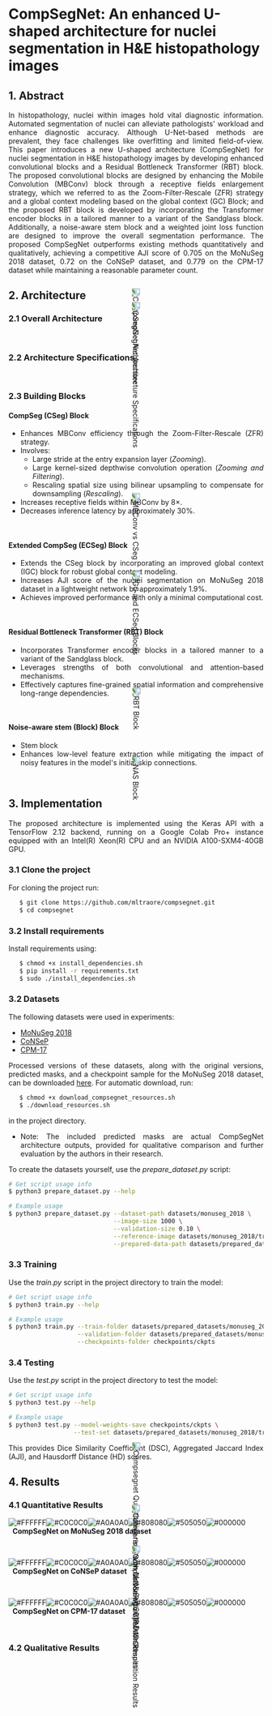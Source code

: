 # CompSegNet: An enhanced U-shaped architecture for nuclei segmentation in H&amp;E histopathology images

## 1. Abstract
<div align="justify"> 
In histopathology, nuclei within images hold vital diagnostic information. Automated segmentation of nuclei can alleviate pathologists' workload and enhance diagnostic accuracy. Although U-Net-based methods are prevalent, they face challenges like overfitting and limited field-of-view. This paper introduces a new U-shaped architecture (CompSegNet) for nuclei segmentation in H&amp;E histopathology images by developing enhanced convolutional blocks and a Residual Bottleneck Transformer (RBT) block. The proposed convolutional blocks are designed by enhancing the Mobile Convolution (MBConv) block through a receptive fields enlargement strategy, which we referred to as the Zoom-Filter-Rescale (ZFR) strategy and a global context modeling based on the global context (GC) Block;  and the proposed RBT block is developed by incorporating the Transformer encoder blocks in a tailored manner to a variant of the Sandglass block. Additionally, a noise-aware stem block and a weighted joint loss function are designed to improve the overall segmentation performance. The proposed CompSegNet outperforms existing methods quantitatively and qualitatively, achieving a competitive AJI score of 0.705 on the MoNuSeg 2018 dataset, 0.72 on the CoNSeP dataset, and 0.779 on the CPM-17 dataset while maintaining a reasonable parameter count.
</div>

## 2. Architecture
### 2.1 Overall Architecture
<p align="center">
   <img src="misc/compsegnet_arch.png" alt="CompSegNet Architecture" style="transform:rotate(90deg);">
</p>

### 2.2 Architecture Specifications
<p align="center">
   <img src="misc/compsegnet_specs.png" alt="CompSegNet Architecture Specifications" style="transform:rotate(90deg);">
</p>

### 2.3 Building Blocks
#### CompSeg (CSeg) Block
<div align="justify"> 
  
- Enhances MBConv efficiency through the Zoom-Filter-Rescale (ZFR) strategy.
- Involves:
  - Large stride at the entry expansion layer (*Zooming*).
  - Large kernel-sized depthwise convolution operation (*Zooming and Filtering*).
  - Rescaling spatial size using bilinear upsampling to compensate for downsampling (*Rescaling*).
- Increases receptive fields within MBConv by 8×.
- Decreases inference latency by approximately 30%.

</div>

<p align="center">
   <img src="misc/mbconv_vs_cseg.png" alt="MBConv vs CSeg" style="transform:rotate(90deg);">
</p>

#### Extended CompSeg (ECSeg) Block
<div align="justify">

- Extends the CSeg block by incorporating an improved global context (IGC) block for robust global context modeling.
- Increases AJI score of the nuclei segmentation on MoNuSeg 2018 dataset in a lightweight network by approximately 1.9%.
- Achieves improved performance with only a minimal computational cost.

</div>

<p align="center">
   <img src="misc/igc_and_ecseg.png" alt="IGC and ECSeg Blocks" style="transform:rotate(90deg);">
</p>

#### Residual Bottleneck Transformer (RBT) Block
<div align="justify">
  
- Incorporates Transformer encoder blocks in a tailored manner to a variant of the Sandglass block.
- Leverages strengths of both convolutional and attention-based mechanisms.
- Effectively captures fine-grained spatial information and comprehensive long-range dependencies.

</div>

<p align="center">
   <img src="misc/rbt_block.png" alt="RBT Block" style="transform:rotate(90deg);">
</p>

#### Noise-aware stem (Block) Block
<div align="justify">
  
- Stem block 
- Enhances low-level feature extraction while mitigating the impact of noisy features in the model's initial skip connections.  
  
</div>
<p align="center">
   <img src="misc/nas_block.png" alt="NAS Block" style="transform:rotate(90deg);">
</p>

## 3. Implementation
<div align="justify">
The proposed architecture is implemented using the Keras API with a TensorFlow 2.12 backend, running on a Google Colab Pro+ instance equipped with an Intel(R) Xeon(R) CPU and an NVIDIA A100-SXM4-40GB GPU.

### 3.1 Clone the project
For cloning the project run:  
```bash
   $ git clone https://github.com/mltraore/compsegnet.git
   $ cd compsegnet
```
### 3.2 Install requirements
Install requirements using:  
```bash
   $ chmod +x install_dependencies.sh
   $ pip install -r requirements.txt
   $ sudo ./install_dependencies.sh
```

### 3.2 Datasets
The following datasets were used in experiments:

- [MoNuSeg 2018](https://monuseg.grand-challenge.org/Data/)
- [CoNSeP](https://drive.google.com/file/d/1rpIDWxhiM_pt25lpcqTdVC3MCmQncYcX/view)
- [CPM-17](https://drive.google.com/open?id=1l55cv3DuY-f7-JotDN7N5nbNnjbLWchK)

Processed versions of these datasets, along with the original versions, predicted masks, and a checkpoint sample for the MoNuSeg 2018 dataset, can be downloaded [here](https://drive.google.com/drive/folders/1ikOYp_37YUczyncHvmSpVoL4PQuz7zkm?usp=sharing). For automatic download, run:  
```bash
   $ chmod +x download_compsegnet_resources.sh
   $ ./download_resources.sh
```
in the project directory.  

- Note: The included predicted masks are actual CompSegNet architecture outputs, provided for qualitative comparison and further evaluation by the authors in their research.

To create the datasets yourself, use the *prepare_dataset.py* script:
```bash
# Get script usage info
$ python3 prepare_dataset.py --help

# Example usage
$ python3 prepare_dataset.py --dataset-path datasets/monuseg_2018 \
                             --image-size 1000 \
                             --validation-size 0.10 \
                             --reference-image datasets/monuseg_2018/train/images/1.tif \
                             --prepared-data-path datasets/prepared_datasets/monuseg_2018
```

### 3.3 Training
Use the *train.py* script in the project directory to train the model:
```bash
# Get script usage info
$ python3 train.py --help

# Example usage
$ python3 train.py --train-folder datasets/prepared_datasets/monuseg_2018/train \
                   --validation-folder datasets/prepared_datasets/monuseg_2018/validation \
                   --checkpoints-folder checkpoints/ckpts
```

### 3.4 Testing 
Use the *test.py* script in the project directory to test the model:
```bash
# Get script usage info
$ python3 test.py --help

# Example usage
$ python3 test.py --model-weights-save checkpoints/ckpts \
                  --test-set datasets/prepared_datasets/monuseg_2018/train
```
This provides Dice Similarity Coefficient (DSC), Aggregated Jaccard Index (AJI), and Hausdorff Distance (HD) scores.
</div>

## 4. Results
### 4.1 Quantitative Results
![#FFFFFF](https://via.placeholder.com/15/FFFFFF/000000?text=+)![#C0C0C0](https://via.placeholder.com/15/C0C0C0/000000?text=+)![#A0A0A0](https://via.placeholder.com/15/A0A0A0/000000?text=+)![#808080](https://via.placeholder.com/15/808080/000000?text=+)![#505050](https://via.placeholder.com/15/505050/000000?text=+)![#000000](https://via.placeholder.com/15/000000/000000?text=+) &nbsp;&nbsp;**CompSegNet on MoNuSeg 2018 dataset**
<p align="center">
   <img src="misc/compsegnet_quant_results_on_monuseg_2018.png" alt="Compsegnet Quantitative results on MoNuSeg 2018 Dataset" style="transform:rotate(90deg);">
</p>

![#FFFFFF](https://via.placeholder.com/15/FFFFFF/000000?text=+)![#C0C0C0](https://via.placeholder.com/15/C0C0C0/000000?text=+)![#A0A0A0](https://via.placeholder.com/15/A0A0A0/000000?text=+)![#808080](https://via.placeholder.com/15/808080/000000?text=+)![#505050](https://via.placeholder.com/15/505050/000000?text=+)![#000000](https://via.placeholder.com/15/000000/000000?text=+) &nbsp;&nbsp;**CompSegNet on CoNSeP dataset**
<p align="center">
   <img src="misc/compsegnet_quant_results_on_consep.png" alt="Comparison with CoNSeP Competition Results" style="transform:rotate(90deg);">
</p>

![#FFFFFF](https://via.placeholder.com/15/FFFFFF/000000?text=+)![#C0C0C0](https://via.placeholder.com/15/C0C0C0/000000?text=+)![#A0A0A0](https://via.placeholder.com/15/A0A0A0/000000?text=+)![#808080](https://via.placeholder.com/15/808080/000000?text=+)![#505050](https://via.placeholder.com/15/505050/000000?text=+)![#000000](https://via.placeholder.com/15/000000/000000?text=+) &nbsp;&nbsp;**CompSegNet on CPM-17 dataset**
<p align="center">
   <img src="misc/compsegnet_quant_results_on_cpm_17.png" alt="Comparison with CPM-17 Competition Results" style="transform:rotate(90deg);">
</p>

### 4.2 Qualitative Results


